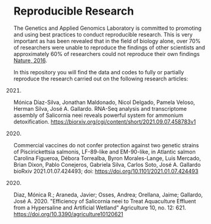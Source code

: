 # Reproducible Research

The Genetics and Applied Genomics Laboratory is committed to promoting and using best practices to conduct reproducible research. This is very important as has been revealed that in the field of biology alone, over 70% of researchers were unable to reproduce the findings of other scientists and approximately 60% of researchers could not reproduce their own findings [Nature, 2016](https://www.nature.com/news/1-500-scientists-lift-the-lid-on-reproducibility-1.19970). 

In this repository you will find the data and codes to fully or partially reproduce the research carried out on the following research articles:

2021.
Mónica Díaz-Silva, Jonathan Maldonado, Nicol Delgado, Pamela Veloso, Herman Silva, José A. Gallardo. RNA-Seq analysis and transcriptome assembly of Salicornia neei reveals powerful system for ammonium detoxification. https://biorxiv.org/cgi/content/short/2021.09.07.458783v1


2020.
Commercial vaccines do not confer protection against two genetic strains of Piscirickettsia salmonis, LF-89-like and EM-90-like, in Atlantic salmon
Carolina Figueroa, Débora Torrealba, Byron Morales-Lange, Luis Mercado, Brian Dixon, Pablo Conejeros, Gabriela Silva, Carlos Soto, José A. Gallardo
bioRxiv 2021.01.07.424493; doi: https://doi.org/10.1101/2021.01.07.424493

2020. 
Diaz, Mónica R.; Araneda, Javier; Osses, Andrea; Orellana, Jaime; Gallardo, José A. 2020. "Efficiency of Salicornia neei to Treat Aquaculture Effluent from a Hypersaline and Artificial Wetland" Agriculture 10, no. 12: 621. https://doi.org/10.3390/agriculture10120621

